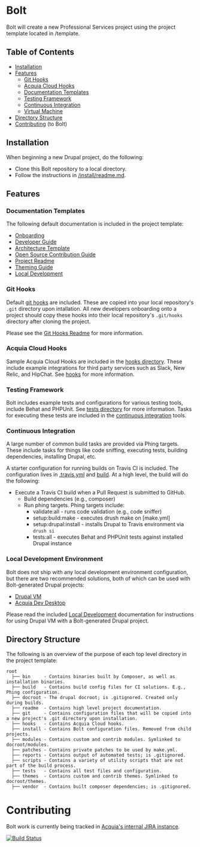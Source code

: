 # Bolt

Bolt will create a new Professional Services project using the project template
located in /template.

## Table of Contents

* [Installation](#installation)
* [Features](#features)
  * [Git Hooks](#git-hooks)
  * [Acquia Cloud Hooks](#acquia-cloud-hooks)
  * [Documentation Templates](#documentation-templates)
  * [Testing Framework](#testing-framework)
  * [Continuous Integration](#continuous-integration)
  * [Virtual Machine](#virtual-machine)
* [Directory Structure](#directory-structure)
* [Contributing](#contributing) (to Bolt)

## Installation

When beginning a new Drupal project, do the following:

* Clone this Bolt repository to a local directory.
* Follow the instructions in [/install/readme.md](/install/readme.md).

## Features

### Documentation Templates

The following default documentation is included in the project template:
* [Onboarding](/readme/onboarding.md)
* [Developer Guide](/readme/developer-guide.md)
* [Architecture Template](/readme/drupal-architecture-template.md)
* [Open Source Contribution Guide](/readme/os-contribution.md)
* [Project Readme](/readme/readme.md)
* [Theming Guide](/readme/theming.md)
* [Local Development](local-development.md)

### Git Hooks

Default [git hooks](https://git-scm.com/book/en/v2/Customizing-Git-Git-Hooks) are included. These are copied into your local repository's `.git` directory upon intallation. All new developers onboarding onto a project should copy these hooks into their local repository's `.git/hooks` directory after cloning the project.

Please see the [Git Hooks Readme](/git/readme.md) for more information.

### Acquia Cloud Hooks

Sample Acquia Cloud Hooks are included in the [hooks directory](/hooks). These
include example integrations for third party services such as Slack, New Relic,
and HipChat. See [hooks](/hooks/readme.md) for more information.

### Testing Framework

Bolt includes example tests and configurations for various testing tools,
 include Behat and PHPUnit. See [tests directory](/tests) for more information.
Tasks for executing these tests are included in the [continuous integration](#continuous-integration)
tools.

### Continuous Integration

A large number of common build tasks are provided via Phing targets. These
include tasks for things like code sniffing, executing tests, building
dependencies, installing Drupal, etc.

A starter configuration for running builds on Travis CI is included. The
configuration lives in [.travis.yml](/.travis.yml) and [build](/build). At a high level, the build
will do the following:
* Execute a Travis CI build when a Pull Request is submitted to GitHub.
  * Build dependencies (e.g., composer)
  * Run phing targets. Phing targets include:
    * validate:all         - runs code validation (e.g., code sniffer)
    * setup:build:make     - executes drush make on [make.yml]
    * setup:drupal:install - installs Drupal to Travis environment via `drush si`
    * tests:all            - executes Behat and PHPUnit tests against installed Drupal instance

### Local Development Environment

Bolt does not ship with any local development environment configuration, but there are two recommended solutions, both of which can be used with Bolt-generated Drupal projects:

  - [Drupal VM](http://www.drupalvm.com/)
  - [Acquia Dev Desktop](https://www.acquia.com/products-services/dev-desktop)

Please read the included [Local Development](/readme/local-development.md) documentation for instructions for using Drupal VM with a Bolt-generated Drupal project.

## Directory Structure

The following is an overview of the purpose of each top level directory in the project template:

    root
      ├── bin     - Contains binaries built by Composer, as well as installation binaries.
      ├── build   - Contains build config files for CI solutions. E.g., Phing configuration.
      ├── docroot - The drupal docroot; is .gitignored. Created only during builds.
      ├── readme  - Contains high level project documentation.
      ├── git     - Contains configuration files that will be copied into a new project's .git directory upon installation.
      ├── hooks   - Contains Acquia Cloud hooks.
      ├── install - Contains Bolt configuration files. Removed from child projects.
      ├── modules - Contains custom and contrib modules. Symlinked to docroot/modules.
      ├── patches - Contains private patches to be used by make.yml.
      ├── reports - Contains output of automated tests; is .gitignored.
      ├── scripts - Contains a variety of utility scripts that are not part of the build process.
      ├── tests   - Contains all test files and configuration.
      ├── themes  - Contains custom and contrib themes. Symlinked to docroot/themes.
      ├── vendor  - Contains built composer dependencies; is .gitignored.

# Contributing

Bolt work is currently being tracked in [Acquia's internal JIRA instance](https://backlog.acquia.com/browse/PPT).

[![Build Status](https://magnum.travis-ci.com/acquia/bolt.svg?token=eFBAT6vQ9cqDh1Sed5Mw&branch=8.x)](https://magnum.travis-ci.com/acquia/bolt)
